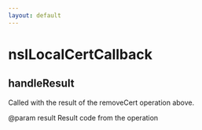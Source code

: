 ```yaml
---
layout: default
---
```


# nsILocalCertCallback #

## handleResult ##

Called with the result of the removeCert operation above.

@param result Result code from the operation

